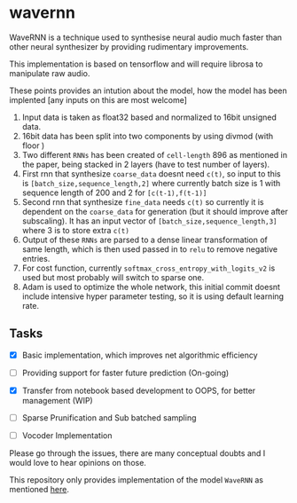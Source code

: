 
# wavernn
WaveRNN is a technique used to synthesise neural audio much faster than other neural synthesizer by providing rudimentary improvements.

This implementation is based on tensorflow and will require librosa to manipulate raw audio.


These points provides an intution about the model, how the model has been implented [any inputs on this are most welcome]

 1. Input data is taken as float32 based and normalized to 16bit unsigned data.
 2. 16bit data has been split into two components by using divmod (with floor )
 3. Two different `RNNs` has been created of `cell-length` 896 as mentioned in the paper, being stacked in 2 layers (have to test number of layers).
 4. First rnn that synthesize `coarse_data` doesnt need `c(t)`, so input to this is `[batch_size,sequence_length,2]` where currently batch size is 1 with sequence length of 200 and 2 for `[c(t-1),f(t-1)]`
 5. Second rnn that synthesize `fine_data` needs `c(t)` so currently it is dependent on the `coarse_data` for generation (but it should improve after subscaling). It has an input vector of `[batch_size,sequence_length,3]` where 3 is to store extra `c(t)`
 6. Output of these `RNNs` are parsed to a dense linear transformation of same length, which is then used passed in to `relu`  to remove negative entries.
 7. For cost function, currently `softmax_cross_entropy_with_logits_v2` is used but most probably will switch to sparse one.
 8. Adam is used to optimize the whole network, this initial commit doesnt include intensive hyper parameter testing, so it is using default learning rate.

## Tasks
- [x] Basic implementation, which improves net algorithmic efficiency
- [ ] Providing support for faster future prediction (On-going)
- [x] Transfer from notebook based development to OOPS, for better management (WIP)
- [ ] Sparse Prunification and Sub batched sampling
- [ ] Vocoder Implementation


Please go through the issues, there are many conceptual doubts and I would love to hear opinions on those.

This repository only provides implementation of the model `WaveRNN` as mentioned [here](https://arxiv.org/abs/1802.08435).
